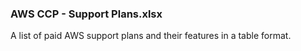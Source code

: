 ### AWS CCP - Support Plans.xlsx
A list of paid AWS support plans and their features in a table format.
